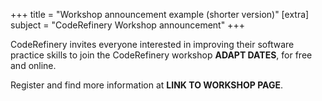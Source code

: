 +++
title = "Workshop announcement example (shorter version)"
[extra]
subject = "CodeRefinery Workshop announcement"
+++

CodeRefinery invites everyone interested in improving their software practice
skills to join
the CodeRefinery workshop
**ADAPT DATES**,
for free and online.

Register and find more information at
**LINK TO WORKSHOP PAGE**.
